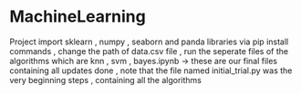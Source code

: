 # MachineLearning
Project
import sklearn , numpy , seaborn and panda libraries via pip install commands ,
change the path of data.csv file ,
run the seperate files of the algorithms which are knn , svm , bayes.ipynb -> these are our final files containing all updates done , 
note that the file named initial_trial.py was the very beginning steps , containing all the algorithms
